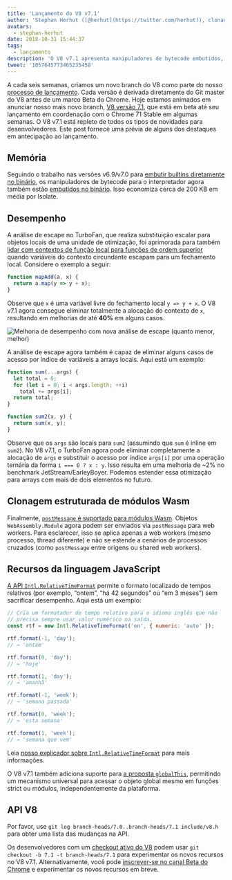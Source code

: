 ```yaml
---
title: 'Lançamento do V8 v7.1'
author: 'Stephan Herhut ([@herhut](https://twitter.com/herhut)), clonador clonado de clones'
avatars:
  - stephan-herhut
date: 2018-10-31 15:44:37
tags:
  - lançamento
description: 'O V8 v7.1 apresenta manipuladores de bytecode embutidos, análise de escape TurboFan aprimorada, postMessage(wasmModule), Intl.RelativeTimeFormat e globalThis!'
tweet: '1057645773465235458'
---
```

A cada seis semanas, criamos um novo branch do V8 como parte do nosso [processo de lançamento](/docs/release-process). Cada versão é derivada diretamente do Git master do V8 antes de um marco Beta do Chrome. Hoje estamos animados em anunciar nosso mais novo branch, [V8 versão 7.1](https://chromium.googlesource.com/v8/v8.git/+log/branch-heads/7.1), que está em beta até seu lançamento em coordenação com o Chrome 71 Stable em algumas semanas. O V8 v7.1 está repleto de todos os tipos de novidades para desenvolvedores. Este post fornece uma prévia de alguns dos destaques em antecipação ao lançamento.

<!--truncate-->
## Memória

Seguindo o trabalho nas versões v6.9/v7.0 para [embutir builtins diretamente no binário](/blog/embedded-builtins), os manipuladores de bytecode para o interpretador agora também estão [embutidos no binário](https://bugs.chromium.org/p/v8/issues/detail?id=8068). Isso economiza cerca de 200 KB em média por Isolate.

## Desempenho

A análise de escape no TurboFan, que realiza substituição escalar para objetos locais de uma unidade de otimização, foi aprimorada para também [lidar com contextos de função local para funções de ordem superior](https://bit.ly/v8-turbofan-context-sensitive-js-operators) quando variáveis do contexto circundante escapam para um fechamento local. Considere o exemplo a seguir:

```js
function mapAdd(a, x) {
  return a.map(y => y + x);
}
```

Observe que `x` é uma variável livre do fechamento local `y => y + x`. O V8 v7.1 agora consegue eliminar totalmente a alocação do contexto de `x`, resultando em melhorias de até **40%** em alguns casos.

![Melhoria de desempenho com nova análise de escape (quanto menor, melhor)](/_img/v8-release-71/improved-escape-analysis.svg)

A análise de escape agora também é capaz de eliminar alguns casos de acesso por índice de variáveis a arrays locais. Aqui está um exemplo:

```js
function sum(...args) {
  let total = 0;
  for (let i = 0; i < args.length; ++i)
    total += args[i];
  return total;
}

function sum2(x, y) {
  return sum(x, y);
}
```

Observe que os `args` são locais para `sum2` (assumindo que `sum` é inline em `sum2`). No V8 v7.1, o TurboFan agora pode eliminar completamente a alocação de `args` e substituir o acesso por índice `args[i]` por uma operação ternária da forma `i === 0 ? x : y`. Isso resulta em uma melhoria de ~2% no benchmark JetStream/EarleyBoyer. Podemos estender essa otimização para arrays com mais de dois elementos no futuro.

## Clonagem estruturada de módulos Wasm

Finalmente, [`postMessage` é suportado para módulos Wasm](https://github.com/WebAssembly/design/pull/1074). Objetos `WebAssembly.Module` agora podem ser enviados via `postMessage` para web workers. Para esclarecer, isso se aplica apenas a web workers (mesmo processo, thread diferente) e não se estende a cenários de processos cruzados (como `postMessage` entre origens ou shared web workers).

## Recursos da linguagem JavaScript

[A API `Intl.RelativeTimeFormat`](/features/intl-relativetimeformat) permite o formato localizado de tempos relativos (por exemplo, “ontem”, “há 42 segundos” ou “em 3 meses”) sem sacrificar desempenho. Aqui está um exemplo:

```js
// Cria um formatador de tempo relativo para o idioma inglês que não
// precisa sempre usar valor numérico na saída.
const rtf = new Intl.RelativeTimeFormat('en', { numeric: 'auto' });

rtf.format(-1, 'day');
// → 'ontem'

rtf.format(0, 'day');
// → 'hoje'

rtf.format(1, 'day');
// → 'amanhã'

rtf.format(-1, 'week');
// → 'semana passada'

rtf.format(0, 'week');
// → 'esta semana'

rtf.format(1, 'week');
// → 'semana que vem'
```

Leia [nosso explicador sobre `Intl.RelativeTimeFormat`](/features/intl-relativetimeformat) para mais informações.

O V8 v7.1 também adiciona suporte para [a proposta `globalThis`](/features/globalthis), permitindo um mecanismo universal para acessar o objeto global mesmo em funções strict ou módulos, independentemente da plataforma.

## API V8

Por favor, use `git log branch-heads/7.0..branch-heads/7.1 include/v8.h` para obter uma lista das mudanças na API.

Os desenvolvedores com um [checkout ativo do V8](/docs/source-code#using-git) podem usar `git checkout -b 7.1 -t branch-heads/7.1` para experimentar os novos recursos no V8 v7.1. Alternativamente, você pode [inscrever-se no canal Beta do Chrome](https://www.google.com/chrome/browser/beta.html) e experimentar os novos recursos em breve.
